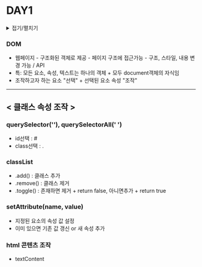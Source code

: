 # DAY1 

<details>
<summary>접기/펼치기</summary>

- [ ] 아직 못함
- [x] 이건 함
  
----
이모지 넣기 : window + .

점선 3개 이상만 넣으면 hr 구분선 나옴
---
목차 만들기 : (내용)[#내용-띄어쓰기는-이렇게]
---
md 미리보기 : ctrl + shift + v
---

</details>




### DOM 
- 웹페이지 - 구조화된 객체로 제공 - 페이지 구조에 접근가능 - 구조, 스타일, 내용 변경 가능 / API
- 특: 모든 요소, 속성, 텍스트는 하나의 객체 + 모두 document객체의 자식임
- 조작하고자 하는 요소 "선택" + 선택된 요소 속성 "조작"
  
---
## < 클래스 속성 조작 >

### querySelector(''), querySelectorAll(' ')
- id선택 : #
- class선택 : .

### classList
- .add() : 클래스 추가
- .remove() : 클래스 제거
- .toggle() : 존재하면 제거 + return false, 아니면추가 + return true

### setAttribute(name, value)
- 지정된 요소의 속성 값 설정
- 이미 있으면 기존 값 갱신 or 새 속성 추가

### html 콘텐츠 조작
  - textContent


